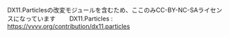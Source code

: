 DX11.Particlesの改変モジュールを含むため、ここのみCC-BY-NC-SAライセンスになっています　　
DX11.Particles : https://vvvv.org/contribution/dx11.particles
